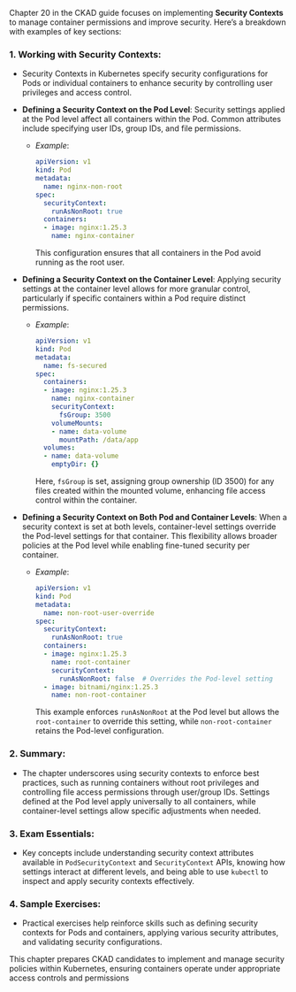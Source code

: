 Chapter 20 in the CKAD guide focuses on implementing **Security Contexts** to manage container permissions and improve security. Here’s a breakdown with examples of key sections:

### 1. **Working with Security Contexts**:
   - Security Contexts in Kubernetes specify security configurations for Pods or individual containers to enhance security by controlling user privileges and access control.

   - **Defining a Security Context on the Pod Level**:
     Security settings applied at the Pod level affect all containers within the Pod. Common attributes include specifying user IDs, group IDs, and file permissions.
     - *Example*:
       ```yaml
       apiVersion: v1
       kind: Pod
       metadata:
         name: nginx-non-root
       spec:
         securityContext:
           runAsNonRoot: true
         containers:
         - image: nginx:1.25.3
           name: nginx-container
       ```
       This configuration ensures that all containers in the Pod avoid running as the root user.

   - **Defining a Security Context on the Container Level**:
     Applying security settings at the container level allows for more granular control, particularly if specific containers within a Pod require distinct permissions.
     - *Example*:
       ```yaml
       apiVersion: v1
       kind: Pod
       metadata:
         name: fs-secured
       spec:
         containers:
         - image: nginx:1.25.3
           name: nginx-container
           securityContext:
             fsGroup: 3500
           volumeMounts:
           - name: data-volume
             mountPath: /data/app
         volumes:
         - name: data-volume
           emptyDir: {}
       ```
       Here, `fsGroup` is set, assigning group ownership (ID 3500) for any files created within the mounted volume, enhancing file access control within the container.

   - **Defining a Security Context on Both Pod and Container Levels**:
     When a security context is set at both levels, container-level settings override the Pod-level settings for that container. This flexibility allows broader policies at the Pod level while enabling fine-tuned security per container.
     - *Example*:
       ```yaml
       apiVersion: v1
       kind: Pod
       metadata:
         name: non-root-user-override
       spec:
         securityContext:
           runAsNonRoot: true
         containers:
         - image: nginx:1.25.3
           name: root-container
           securityContext:
             runAsNonRoot: false  # Overrides the Pod-level setting
         - image: bitnami/nginx:1.25.3
           name: non-root-container
       ```
       This example enforces `runAsNonRoot` at the Pod level but allows the `root-container` to override this setting, while `non-root-container` retains the Pod-level configuration.

### 2. **Summary**:
   - The chapter underscores using security contexts to enforce best practices, such as running containers without root privileges and controlling file access permissions through user/group IDs. Settings defined at the Pod level apply universally to all containers, while container-level settings allow specific adjustments when needed.

### 3. **Exam Essentials**:
   - Key concepts include understanding security context attributes available in `PodSecurityContext` and `SecurityContext` APIs, knowing how settings interact at different levels, and being able to use `kubectl` to inspect and apply security contexts effectively.

### 4. **Sample Exercises**:
   - Practical exercises help reinforce skills such as defining security contexts for Pods and containers, applying various security attributes, and validating security configurations.

This chapter prepares CKAD candidates to implement and manage security policies within Kubernetes, ensuring containers operate under appropriate access controls and permissions